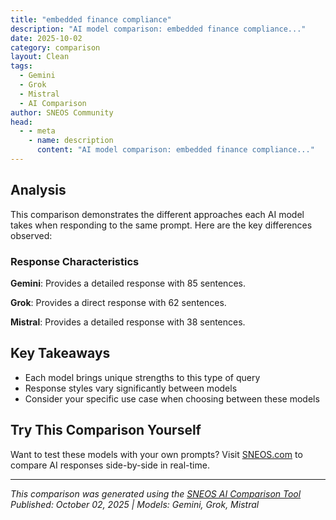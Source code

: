 ```yaml
---
title: "embedded finance compliance"
description: "AI model comparison: embedded finance compliance..."
date: 2025-10-02
category: comparison
layout: Clean
tags:
  - Gemini
  - Grok
  - Mistral
  - AI Comparison
author: SNEOS Community
head:
  - - meta
    - name: description
      content: "AI model comparison: embedded finance compliance..."
---
```


<ChatComparison
  title="embedded finance compliance"
  prompt="embedded finance compliance"
  :responses='{
    "Gemini": "Embedded finance, the integration of financial services into non-financial platforms and applications, offers significant opportunities but also introduces novel compliance challenges. Here\u0027s a breakdown of key compliance aspects:\n\n**I. Core Regulatory Areas Affected:**\n\n*   **Anti-Money Laundering (AML) \u0026 Know Your Customer (KYC):**  This is arguably the most critical area.\n    *   **Challenge:**  Determining which entity (the embedded finance provider, the host platform, or both) is responsible for KYC/AML compliance is crucial.  \u0022Who is the customer?\u0022 becomes a complex question.\n    *   **Requirements:**\n        *   **Customer Due Diligence (CDD):**  Verifying the identity of the end-user accessing financial services.\n        *   **Enhanced Due Diligence (EDD):** For higher-risk customers or transactions.\n        *   **Transaction Monitoring:**  Detecting and reporting suspicious activity.\n        *   **Sanctions Screening:**  Ensuring customers are not on sanctioned lists.\n        *   **Reporting:** Filing Suspicious Activity Reports (SARs) as required by law.\n        *   **Compliance Programs:**  Establishing robust AML/KYC programs with designated compliance officers, risk assessments, and ongoing training.\n    *   **Solutions:**\n        *   **KYC/AML Platforms:** Integration with specialized KYC/AML platforms to automate and streamline processes.\n        *   **Risk-Based Approach:** Tailoring KYC/AML efforts based on the risk profile of the customer, product, and geography.\n        *   **Clear Contractual Agreements:**  Explicitly defining roles and responsibilities for KYC/AML between the embedded finance provider and the host platform.\n\n*   **Data Privacy \u0026 Security:** Protecting sensitive customer data is paramount.\n    *   **Regulations:** GDPR (Europe), CCPA (California), and other global privacy laws.\n    *   **Requirements:**\n        *   **Data Minimization:** Collecting only necessary data.\n        *   **Data Security:** Implementing robust security measures to protect data from unauthorized access, use, or disclosure.\n        *   **Data Consent:**  Obtaining explicit consent from customers for data collection and usage.\n        *   **Data Retention:**  Establishing clear data retention policies.\n        *   **Data Breach Response:**  Having a plan in place to respond to data breaches promptly and effectively.\n        *   **Privacy Policies:** Transparently informing customers about data practices.\n    *   **Solutions:**\n        *   **Data Encryption:**  Encrypting data at rest and in transit.\n        *   **Access Controls:**  Limiting access to sensitive data based on roles and responsibilities.\n        *   **Security Audits:**  Regularly conducting security audits to identify and address vulnerabilities.\n        *   **Privacy-Enhancing Technologies (PETs):** Exploring the use of technologies like homomorphic encryption or differential privacy to protect data.\n\n*   **Consumer Protection:** Ensuring fair and transparent financial services.\n    *   **Regulations:**  Truth in Lending Act (TILA), Equal Credit Opportunity Act (ECOA), Fair Credit Reporting Act (FCRA), and other consumer protection laws.  Vary significantly by jurisdiction.\n    *   **Requirements:**\n        *   **Transparent Pricing:**  Clearly disclosing fees, interest rates, and other charges.\n        *   **Fair Lending Practices:**  Avoiding discriminatory lending practices.\n        *   **Complaint Resolution:**  Establishing a process for resolving customer complaints.\n        *   **Advertising Compliance:** Ensuring marketing materials are accurate and not misleading.\n        *   **Disclosures:** Providing required disclosures to customers.\n    *   **Solutions:**\n        *   **Compliance Automation:**  Utilizing tools to automate disclosure generation and ensure compliance with advertising regulations.\n        *   **Training:**  Providing comprehensive training to staff on consumer protection laws and regulations.\n        *   **Fair Lending Reviews:**  Regularly reviewing lending practices to identify and address any potential discriminatory practices.\n\n*   **Licensing \u0026 Regulatory Frameworks:**  Depending on the specific financial services offered and the jurisdiction, licensing may be required.\n    *   **Examples:**  Money Transmitter Licenses (MTLs), lending licenses, banking licenses, insurance licenses.\n    *   **Challenge:**  Navigating the complex and often fragmented regulatory landscape can be difficult.\n    *   **Solutions:**\n        *   **Legal Counsel:**  Engaging with experienced legal counsel to determine licensing requirements.\n        *   **Regulatory Sandboxes:**  Participating in regulatory sandboxes to test innovative financial products and services in a controlled environment.\n        *   **Partnerships:**  Partnering with licensed financial institutions to provide regulated services.\n\n*   **Cybersecurity:** Protecting against cyber threats and data breaches.\n    *   **Regulations:**  Vary widely but include general data protection requirements and financial-specific cybersecurity regulations.\n    *   **Requirements:**\n        *   **Risk Assessments:**  Identifying and assessing cybersecurity risks.\n        *   **Security Controls:**  Implementing technical and organizational security controls to mitigate risks.\n        *   **Incident Response Plan:**  Having a plan in place to respond to cybersecurity incidents.\n        *   **Employee Training:**  Providing cybersecurity awareness training to employees.\n    *   **Solutions:**\n        *   **Penetration Testing:**  Conducting regular penetration testing to identify vulnerabilities.\n        *   **Vulnerability Management:**  Establishing a process for identifying and patching vulnerabilities.\n        *   **Security Information and Event Management (SIEM):**  Utilizing SIEM systems to monitor security events and detect threats.\n\n**II. Key Challenges Unique to Embedded Finance:**\n\n*   **Determining Responsibility:**  Clarifying who is responsible for compliance (the embedded finance provider, the host platform, or a combination) is critical. This needs to be clearly defined in contractual agreements.\n*   **Data Silos:**  Data may be fragmented across different platforms, making it difficult to gain a holistic view of customer activity for KYC/AML purposes.\n*   **Complexity:**  Embedded finance often involves multiple parties and complex technical integrations, which can increase compliance complexity.\n*   **New and Evolving Regulatory Landscape:**  Regulators are still grappling with the implications of embedded finance, and the regulatory landscape is constantly evolving.\n*   **International Considerations:**  Compliance requirements vary significantly across different jurisdictions, which can make it challenging to operate globally.\n*   **Scaling Compliance:**  As embedded finance platforms scale, it becomes increasingly important to automate compliance processes and build robust compliance infrastructure.\n\n**III. Best Practices for Compliance:**\n\n*   **Develop a Comprehensive Compliance Program:**  This should include policies, procedures, training, and monitoring mechanisms.\n*   **Conduct a Thorough Risk Assessment:**  Identify and assess all relevant compliance risks.\n*   **Establish Clear Roles and Responsibilities:**  Define who is responsible for each aspect of compliance.\n*   **Implement Robust KYC/AML Procedures:**  This should include customer due diligence, transaction monitoring, and sanctions screening.\n*   **Protect Customer Data:**  Implement appropriate security measures to protect customer data from unauthorized access, use, or disclosure.\n*   **Ensure Transparency:**  Clearly disclose fees, terms, and conditions to customers.\n*   **Monitor Transactions:** Continuously monitor transactions for suspicious activity and potential fraud.\n*   **Stay Up-to-Date on Regulatory Changes:**  The regulatory landscape for embedded finance is constantly evolving, so it is important to stay informed about new laws and regulations.\n*   **Automate Compliance Processes:**  Automate compliance processes wherever possible to improve efficiency and reduce the risk of errors.\n*   **Regularly Audit Compliance Programs:**  Conduct regular audits to ensure that compliance programs are effective.\n*   **Work Closely with Regulators:**  Maintain open communication with regulators to ensure compliance.\n*   **Use Technology:**  Leverage technology solutions to automate and streamline compliance processes.\n*   **Partner with Experts:**  Engage with experienced legal counsel and compliance professionals.\n*   **Consider a \u0022Compliance-as-a-Service\u0022 (CaaS) Provider:** These providers can offer specialized expertise and technology to manage compliance requirements.\n\n**IV.  The Future of Embedded Finance Compliance:**\n\n*   **Increased Regulatory Scrutiny:**  Regulators are likely to increase their scrutiny of embedded finance as the industry grows.\n*   **Focus on Data Privacy:**  Data privacy will continue to be a key area of focus for regulators.\n*   **Adoption of New Technologies:**  New technologies, such as artificial intelligence (AI) and machine learning (ML), are likely to play an increasing role in compliance.\n*   **Greater Emphasis on Collaboration:**  Collaboration between embedded finance providers, host platforms, and regulators will be essential to ensure compliance.\n*   **Standardization:** Efforts to standardize certain processes and definitions within embedded finance will improve clarity and reduce compliance friction.\n\nIn summary, embedded finance compliance is a complex and evolving area. By understanding the key regulatory requirements, challenges, and best practices, companies can navigate the compliance landscape successfully and unlock the full potential of embedded finance.  Seeking expert legal and compliance advice is highly recommended.\n",
    "Grok": "Embedded finance refers to the integration of financial services or tools into non-financial platforms or applications, allowing businesses to offer banking, payments, lending, insurance, or other financial products within their own ecosystems. Compliance in embedded finance is critical due to the complex regulatory landscape surrounding financial services. Ensuring adherence to laws and regulations is necessary to mitigate risks, protect consumers, and maintain trust.\n\nBelow are key aspects of embedded finance compliance:\n\n### 1. **Regulatory Framework**\nEmbedded finance operates within a highly regulated environment. Depending on the region and the type of financial service offered, businesses must comply with specific laws and guidelines. Common regulatory frameworks include:\n   - **Anti-Money Laundering (AML) and Counter-Terrorism Financing (CTF):** Businesses must implement measures to prevent money laundering and terrorist financing, including Know Your Customer (KYC) processes to verify customer identities.\n   - **Data Protection and Privacy Laws:** Regulations like the General Data Protection Regulation (GDPR) in the EU or the California Consumer Privacy Act (CCPA) in the US require strict handling of customer data, including consent for data usage and secure storage.\n   - **Consumer Protection Laws:** These laws ensure transparency, fair treatment, and protection of customers from predatory practices (e.g., clear disclosure of fees and terms).\n   - **Payment Services Regulations:** In regions like the EU, the Payment Services Directive (PSD2) governs payment processing and mandates strong customer authentication (SCA).\n   - **Licensing Requirements:** Depending on the service (e.g., lending, payments, or insurance), businesses may need specific financial licenses or partnerships with licensed entities (e.g., banks or payment processors).\n\n### 2. **Know Your Customer (KYC) and Due Diligence**\nKYC processes are a cornerstone of compliance in embedded finance. Businesses must:\n   - Verify customer identities to prevent fraud and comply with AML/CTF regulations.\n   - Continuously monitor transactions for suspicious activity.\n   - Perform due diligence on partners (e.g., third-party financial service providers) to ensure they meet regulatory standards.\n\n### 3. **Partnerships and Third-Party Risk Management**\nEmbedded finance often involves collaboration between non-financial companies and licensed financial institutions (e.g., Banking-as-a-Service providers). Compliance requires:\n   - Clear delineation of responsibilities between partners regarding regulatory obligations.\n   - Regular audits and due diligence on third-party providers to ensure they adhere to compliance standards.\n   - Contracts that address liability, data sharing, and compliance requirements.\n\n### 4. **Data Security and Privacy**\nWith embedded finance, large volumes of sensitive customer data (e.g., financial and personal information) are processed, making cybersecurity and data privacy critical:\n   - Implement robust encryption and secure data storage practices.\n   - Comply with data localization laws (e.g., storing data within a specific jurisdiction).\n   - Obtain explicit customer consent for data collection and sharing.\n   - Have incident response plans in place for data breaches.\n\n### 5. **Transparency and Fair Practices**\nCustomers must be informed about the terms, fees, and risks associated with embedded financial products:\n   - Provide clear, accessible disclosures about costs, interest rates, and repayment terms (for loans or credit).\n   - Avoid misleading marketing or hidden fees.\n   - Ensure that customer support is available to address grievances.\n\n### 6. **Technology and Automation for Compliance**\nGiven the scale of transactions and data in embedded finance, automation and technology play a significant role in maintaining compliance:\n   - Use RegTech (Regulatory Technology) solutions for real-time transaction monitoring, AML checks, and reporting.\n   - Leverage AI and machine learning for fraud detection and risk assessment.\n   - Automate KYC processes using digital identity verification tools.\n\n### 7. **Jurisdictional Variations**\nCompliance requirements vary by country or region. Businesses offering embedded finance must:\n   - Understand and adhere to local regulations in every market they operate in.\n   - Be aware of cross-border compliance issues, such as international payment regulations or data transfer restrictions.\n   - Work with legal and compliance experts familiar with local laws.\n\n### 8. **Risk Management**\nEmbedded finance introduces unique risks, including operational, reputational, and regulatory risks. Companies must:\n   - Conduct regular risk assessments to identify potential compliance gaps.\n   - Establish internal policies and training programs to ensure employees understand regulatory obligations.\n   - Monitor changes in regulations and adapt compliance frameworks accordingly.\n\n### Conclusion\nCompliance in embedded finance is a multifaceted challenge that requires a proactive approach, strong partnerships, and investment in technology. Non-financial companies entering this space must either build in-house expertise or collaborate with regulated financial institutions to navigate the complex regulatory landscape. Failing to comply can result in hefty fines, legal action, and damage to reputation.\n\nIf you\u2019re looking for specifics on a particular region, type of financial service, or compliance tool, feel free to ask!",
    "Mistral": "Embedded finance, which involves integrating financial services into non-financial businesses, presents unique compliance challenges. Here are some key areas to consider:\n\n### 1. **Regulatory Compliance**\n   - **Licensing and Authorization:** Ensure that the financial services being embedded are compliant with local, national, and international regulations. This may involve obtaining necessary licenses and authorizations.\n   - **Know Your Customer (KYC):** Implement robust KYC procedures to verify the identity of customers and assess the risk of illegal intentions for the business relationship.\n   - **Anti-Money Laundering (AML):** Develop and maintain AML programs to detect and report suspicious activities.\n   - **Data Protection:** Comply with data protection regulations such as GDPR in Europe or CCPA in California to ensure customer data is handled securely and ethically.\n\n### 2. **Operational Compliance**\n   - **Risk Management:** Establish a comprehensive risk management framework to identify, assess, and mitigate risks associated with embedded finance.\n   - **Fraud Prevention:** Implement fraud detection and prevention mechanisms to protect both the business and its customers.\n   - **Cybersecurity:** Ensure that the technology infrastructure is secure against cyber threats, including regular audits and updates.\n\n### 3. **Consumer Protection**\n   - **Transparency:** Provide clear and transparent information about the financial services being offered, including terms and conditions, fees, and risks.\n   - **Fair Lending Practices:** Ensure that lending practices are fair and non-discriminatory, adhering to regulations like the Equal Credit Opportunity Act (ECOA) in the U.S.\n   - **Customer Support:** Offer robust customer support to address any issues or complaints related to the financial services.\n\n### 4. **Partnership Compliance**\n   - **Due Diligence:** Conduct thorough due diligence on any third-party providers or partners involved in the embedded finance ecosystem.\n   - **Contracts and Agreements:** Ensure that all contracts and agreements with partners clearly outline roles, responsibilities, and compliance obligations.\n\n### 5. **Technological Compliance**\n   - **API Security:** Ensure that APIs used for integrating financial services are secure and comply with industry standards.\n   - **Data Integrity:** Maintain the integrity and accuracy of data exchanged between the non-financial business and the financial service provider.\n\n### 6. **Legal Compliance**\n   - **Contract Law:** Ensure that all legal agreements, including terms of service and privacy policies, are compliant with relevant laws.\n   - **Intellectual Property:** Protect any intellectual property associated with the embedded finance services.\n\n### 7. **Ethical Compliance**\n   - **Ethical Practices:** Adhere to ethical standards in all aspects of the embedded finance operations, including marketing, customer interactions, and service delivery.\n   - **Sustainability:** Consider the environmental and social impact of the financial services being offered.\n\n### 8. **Reporting and Auditing**\n   - **Regulatory Reporting:** Ensure timely and accurate reporting to regulatory bodies as required.\n   - **Internal Audits:** Conduct regular internal audits to assess compliance with all relevant regulations and standards.\n\n### 9. **Training and Awareness**\n   - **Employee Training:** Provide regular training to employees on compliance requirements and best practices.\n   - **Customer Awareness:** Educate customers about the financial services being offered and their rights and responsibilities.\n\n### 10. **Continuous Monitoring**\n   - **Monitoring Tools:** Use monitoring tools to continuously assess compliance and identify any potential issues.\n   - **Feedback Loop:** Establish a feedback loop to gather insights from customers and employees to improve compliance practices.\n\nBy addressing these areas, businesses can ensure that their embedded finance initiatives are compliant with all relevant regulations and standards, thereby protecting both the business and its customers."
  }'
  published-date="08:23"
/>

## Analysis

This comparison demonstrates the different approaches each AI model takes when responding to the same prompt. Here are the key differences observed:

### Response Characteristics

**Gemini**: Provides a detailed response with 85 sentences. 

**Grok**: Provides a direct response with 62 sentences. 

**Mistral**: Provides a detailed response with 38 sentences. 

## Key Takeaways

- Each model brings unique strengths to this type of query
- Response styles vary significantly between models
- Consider your specific use case when choosing between these models

## Try This Comparison Yourself

Want to test these models with your own prompts? Visit [SNEOS.com](https://sneos.com) to compare AI responses side-by-side in real-time.

---

*This comparison was generated using the [SNEOS AI Comparison Tool](https://sneos.com)*
*Published: October 02, 2025 | Models: Gemini, Grok, Mistral*
